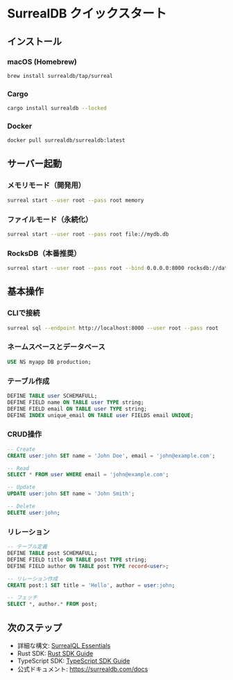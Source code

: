 # SurrealDB クイックスタート

## インストール

### macOS (Homebrew)
```bash
brew install surrealdb/tap/surreal
```

### Cargo
```bash
cargo install surrealdb --locked
```

### Docker
```bash
docker pull surrealdb/surrealdb:latest
```

## サーバー起動

### メモリモード（開発用）
```bash
surreal start --user root --pass root memory
```

### ファイルモード（永続化）
```bash
surreal start --user root --pass root file://mydb.db
```

### RocksDB（本番推奨）
```bash
surreal start --user root --pass root --bind 0.0.0.0:8000 rocksdb://data/mydb
```

## 基本操作

### CLIで接続
```bash
surreal sql --endpoint http://localhost:8000 --user root --pass root
```

### ネームスペースとデータベース
```sql
USE NS myapp DB production;
```

### テーブル作成
```sql
DEFINE TABLE user SCHEMAFULL;
DEFINE FIELD name ON TABLE user TYPE string;
DEFINE FIELD email ON TABLE user TYPE string;
DEFINE INDEX unique_email ON TABLE user FIELDS email UNIQUE;
```

### CRUD操作
```sql
-- Create
CREATE user:john SET name = 'John Doe', email = 'john@example.com';

-- Read
SELECT * FROM user WHERE email = 'john@example.com';

-- Update
UPDATE user:john SET name = 'John Smith';

-- Delete
DELETE user:john;
```

### リレーション
```sql
-- テーブル定義
DEFINE TABLE post SCHEMAFULL;
DEFINE FIELD title ON TABLE post TYPE string;
DEFINE FIELD author ON TABLE post TYPE record<user>;

-- リレーション作成
CREATE post:1 SET title = 'Hello', author = user:john;

-- フェッチ
SELECT *, author.* FROM post;
```

## 次のステップ

- 詳細な構文: [SurrealQL Essentials](./surrealql_essentials.md)
- Rust SDK: [Rust SDK Guide](./rust_sdk.md)
- TypeScript SDK: [TypeScript SDK Guide](./typescript_sdk.md)
- 公式ドキュメント: https://surrealdb.com/docs
